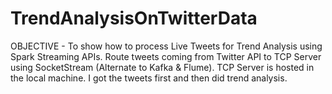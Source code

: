 # TrendAnalysisOnTwitterData

OBJECTIVE - To show how to process Live Tweets for Trend Analysis using Spark Streaming APIs. Route tweets coming from Twitter API to TCP Server using SocketStream (Alternate to Kafka & Flume). TCP Server is hosted in the local machine. I got the tweets first and then did trend analysis.
